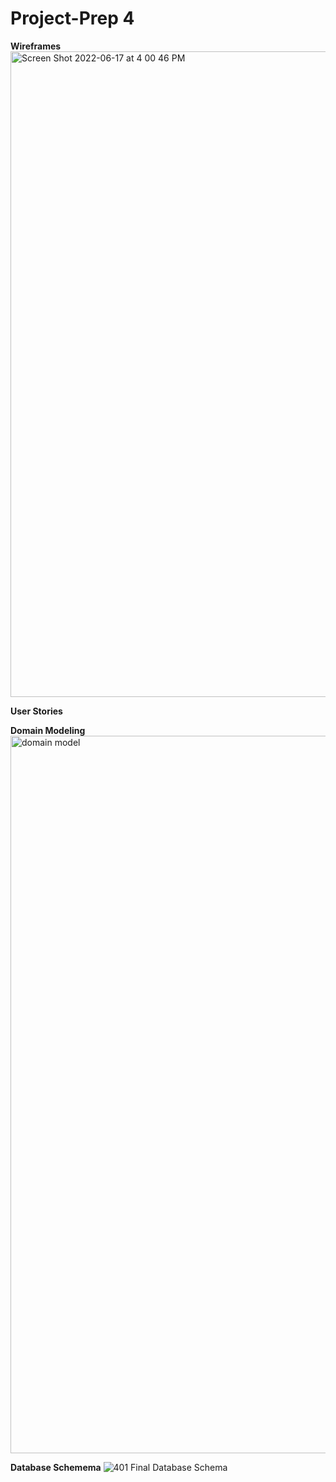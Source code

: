 # Project-Prep 4

**Wireframes**
<img width="1033" alt="Screen Shot 2022-06-17 at 4 00 46 PM" src="https://user-images.githubusercontent.com/91853244/174410813-7044ead6-09fd-4025-9512-eab647157098.png">


**User Stories**


**Domain Modeling**
<img width="1148" alt="domain model" src="https://user-images.githubusercontent.com/91853244/174410343-1e59fee0-c56c-412e-9b5b-f9717b495c95.png">

**Database Schemema** 
![401 Final Database Schema](https://user-images.githubusercontent.com/91853244/174410421-aa1f4046-83b0-4377-b21f-a03bf4072702.png)


